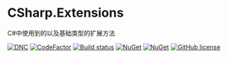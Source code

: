 # CSharp.Extensions
C#中使用到的以及基础类型的扩展方法

[![DNC](https://img.shields.io/badge/.netcore-%3E%3D2.1-green.svg)](#)
[![CodeFactor](https://www.codefactor.io/repository/github/ojdev/dev.extensions/badge)](https://www.codefactor.io/repository/github/ojdev/dev.extensions)
[![Build status](https://ci.appveyor.com/api/projects/status/g3yfj57kuycwny3x/branch/master?svg=true)](https://ci.appveyor.com/project/ojdev/microsoft-csharp-extensions/branch/master)
[![NuGet](https://img.shields.io/nuget/v/dev.extensions.svg?style=popout)](https://www.nuget.org/packages/dev.extensions)
[![NuGet](https://img.shields.io/nuget/dt/dev.extensions.svg?style=popout)](https://www.nuget.org/packages/dev.extensions)
[![GitHub license](https://img.shields.io/github/license/ojdev/dev.extensions.svg)](https://github.com/ojdev/csharp.extensions/blob/master/LICENSE)
